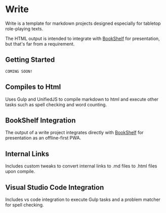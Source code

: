 # Write

Write is a template for markdown projects designed especially for tabletop role-playing texts.

The HTML output is intended to integrate with [BookShelf](https://github.com/Nevenall/bookshelf) for presentation, but that's far from a requirement. 

## Getting Started

```
COMING SOON!
```

## Compiles to Html

Uses Gulp and UnifiedJS to compile markdown to html and execute other tasks such as spell checking and word counting.

## BookShelf Integration

The output of a write project integrates directly with [BookShelf](https://github.com/Nevenall/bookshelf) for presentation as an offline-first PWA.

## Internal Links

Includes custom tweaks to convert internal links to .md files to .html files upon compile.

## Visual Studio Code Integration

Includes vs code integration to execute Gulp tasks and a problem matcher for spell checking.
